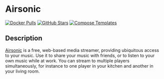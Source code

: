 # Airsonic

[![Docker Pulls](https://img.shields.io/docker/pulls/linuxserver/airsonic?style=flat-square&color=607D8B&label=docker%20pulls&logo=docker)](https://hub.docker.com/r/linuxserver/airsonic)
[![GitHub Stars](https://img.shields.io/github/stars/linuxserver/docker-airsonic?style=flat-square&color=607D8B&label=github%20stars&logo=github)](https://github.com/linuxserver/docker-airsonic)
[![Compose Templates](https://img.shields.io/static/v1?style=flat-square&color=607D8B&label=compose&message=templates)](https://github.com/GhostWriters/DockSTARTer/tree/master/compose/.apps/airsonic)

## Description

[Airsonic](https://github.com/airsonic/airsonic) is a free, web-based media streamer, providing ubiquitous access to your music. Use it to share your music with friends, or to listen to your own music while at work. You can stream to multiple players simultaneously, for instance to one player in your kitchen and another in your living room.
